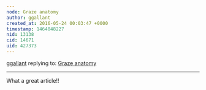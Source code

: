 ```yaml
---
node: Graze anatomy
author: ggallant
created_at: 2016-05-24 00:03:47 +0000
timestamp: 1464048227
nid: 13138
cid: 14671
uid: 427373
---
```




[ggallant](../profile/ggallant) replying to: [Graze anatomy](../notes/cfastie/05-23-2016/graze-anatomy)

----
What a great article!!